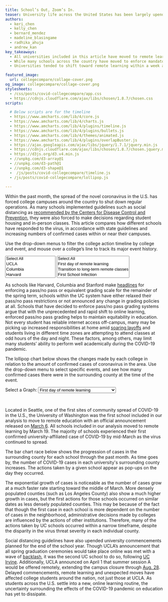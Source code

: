 ```yaml
---
title: School’s Out, Zoom’s In.
teaser: University life across the United States has been largely upended because of COVID-19. Find out how the measures schools have taken to stop the spread correlate with local confirmed cases, state actions and more.
authors:
  - keri_chen
  - kelly_chen
  - bernard_mendez
  - madeline_blasingame
  - radhika_ahuja
  - andrew_kan
key_takeaways:
  - All universities included in this article have moved to remote learning for the remainder of the school year.
  - While many schools across the country have moved to enforce mandatory pass/no pass or equivalent grading systems for the remainder of the school year, the majority of University of California schools so far have not followed suit.
  - Universities tended to shift toward remote learning within a week after their first university-affiliated infection. Schools without a university-affiliated infection moved online by mid-March.

featured_image:
  url: collegecompare/collage-cover.png
og_image: collegecompare/collage-cover.png
stylesheets:
  - /css/posts/covid-collegecompare/app.css
  - https://cdnjs.cloudflare.com/ajax/libs/chosen/1.8.7/chosen.css
scripts:

  # Below scripts are for the timeline
  - https://www.amcharts.com/lib/4/core.js
  - https://www.amcharts.com/lib/4/charts.js
  - https://www.amcharts.com/lib/4/plugins/timeline.js
  - https://www.amcharts.com/lib/4/plugins/bullets.js
  - https://www.amcharts.com/lib/4/themes/animated.js
  - https://www.amcharts.com/lib/4/plugins/overlapBuster.js
  - https://ajax.googleapis.com/ajax/libs/jquery/1.7.1/jquery.min.js
  - https://cdnjs.cloudflare.com/ajax/libs/chosen/1.8.7/chosen.jquery.min.js
  - https://d3js.org/d3.v4.min.js
  - //unpkg.com/d3-array@1
  - //unpkg.com/d3-path@1
  - //unpkg.com/d3-shape@1
  -  /js/posts/covid-collegecompare/timeline.js
  - /js/posts/covid-collegecompare/lollipop.js
  
---
```


Within the past month, the spread of the novel coronavirus in the U.S. has forced college campuses around the country to shut down regular operations. As many schools implemented guidelines such as social distancing as [recommended by the Centers for Disease Control and Prevention](https://www.whitehouse.gov/wp-content/uploads/2020/03/03.16.20_coronavirus-guidance_8.5x11_315PM.pdf), they were also forced to make decisions regarding student housing and in-person classes. This article compares how different schools have responded to the virus, in accordance with state guidelines and increasing numbers of confirmed cases within or near their campuses.

Use the drop-down menus to filter the college action timeline by college and event, and mouse over a college’s line to track its major event history.

<!-- Dropdown for Timeline -->

<select multiple id="timeline_dropdown_school" class="timeline_select" data-placeholder="Choose a school..." onchange="changeTimeline();">
    <option value="all">Select All</option> 
    <option value="UCLA">UCLA</option>
    <option value="Columbia">Columbia</option>
    <option value="Harvard">Harvard</option>
    <option value="UC Berkeley">UC Berkeley</option>
    <option value="UC Davis">UC Davis</option>
    <option value="UC Irvine">UC Irvine</option>
    <option value="UC Merced">UC Merced</option>
    <option value="UC Riverside">UC Riverside</option>
    <option value="UC San Diego">UC San Diego</option>
    <option value="UC Santa Barbara">UC Santa Barbara</option>
    <option value="UC Santa Cruz">UC Santa Cruz</option>
    <option value="USC">USC</option>
    <option value="Stanford">Stanford</option>
    <option value="UChicago">The University of Chicago</option>
    <option value="University of Florida">University of Florida</option>
    <option value="University of Washington">University of Washington</option>
    <option value="UT Austin">University of Texas, Austin</option>
</select>

<select multiple id="timeline_dropdown_event" class="timeline_select" data-placeholder="Choose an event..." onchange="changeTimeline();">
    <option value="all">Select All</option>
    <option value="cancelled_classes">First day of remote learning </option>
    <option value="rescheduled"> Transition to long-term remote classes</option>
    <option value="first_infection">First School Infection</option>
    <option value="grading_change">Change in Grading Basis</option>
    <option value="housing_change">Change in University Housing Options</option>
</select>

<div id="timeline"></div>

As schools like Harvard, Columbia and Stanford make [headlines](https://news.harvard.edu/gazette/story/2020/03/harvard-college-adopts-temporary-grading-policy-for-spring-term/) for enforcing a pass/no pass or equivalent grading scale for the remainder of the spring term, schools within the UC system have either relaxed their pass/no pass restrictions or not announced any change in grading policies at all. Schools that have decided to enforce pass/no pass grading systems argue that with the unprecedented and rapid shift to online learning, enforced pass/no pass grading helps to maintain equitability in education. Not every student has reliable internet access off-campus, many may be picking up increased responsibilities at home amid [soaring layoffs](https://time.com/5814350/jobless-layoffs-us-coronavirus/) and students living in different time zones are attempting to attend classes at odd hours of the day and night. These factors, among others, may limit many students’ ability to perform well academically during the COVID-19 pandemic.

The lollipop chart below shows the changes made by each college in relation to the amount of confirmed cases of coronavirus in the area. Use the drop-down menu to select specific events, and see how many confirmed cases there were in the surrounding county at the time of the event.

<!-- Dropdown for Lollipop -->
<div align="left">
  <label for="graphs">Select a Graph:</label>
    <select id="graphs" onchange='javascript: lollipop_graph(this.options[this.selectedIndex].value)' >
    <option value="cancelled_classes" selected hidden>First day of remote learning</option>
    <option value="cancelled_classes">First day of remote learning</option>
    <option value="rescheduled">Transition to long-term remote classes</option>
    <option value="first_infection">First School Infection</option>
    <option value="grading_change">Change in Grading Basis</option>
    <option value="housing_change">Change in University Housing Options</option>
   </select>
  <p>&nbsp; </p>
</div>
<div id="lollipop" align='center' >
  <script type="text/javascript" src="/js/posts/covid-collegecompare/lollipop.js"> </script>
</div>

Located in Seattle, one of the first sites of community spread of COVID-19 in the U.S., the University of Washington was the first school included in our analysis to move to remote education with an official announcement released on [March 6](https://www.washington.edu/coronavirus/2020/03/06/beginning-march-9-classes-and-finals-will-not-be-held-in-person-message-to-faculty-and-staff/). All schools included in our analysis moved to remote learning by March 19. The majority of schools experienced their first confirmed university-affiliated case of COVID-19 by mid-March as the virus continued to spread.

The bar chart race below shows the progression of cases in the surrounding county for each school through the past month. As time goes by, the number of COVID-19 cases in each university's surrounding county increases. The actions taken by a given school appear as pop-ups on the day they occurred.

<div id="bar-race">
<div class="flourish-embed" data-src="story/260394" data-url="https://flo.uri.sh/story/260394/embed"><script src="https://public.flourish.studio/resources/embed.js"></script></div>
</div>

The exponential growth of cases is noticeable as the number of cases grow at a much faster rate starting toward the middle of March. More densely populated counties (such as Los Angeles County) also show a much higher growth in cases, but the first actions for those schools occurred on similar dates as less densely populated counties. This may be because of the fact that though the first case in each school is more dependent on the number of cases in the neighborhood, administrative decisions made by colleges are influenced by the actions of other institutions. Therefore, many of the actions taken by UC schools occurred within a narrow timeframe, despite the disparity in the virus threat severity in each individual county.

Social distancing guidelines have also upended university commencements planned for the end of the school year. Though UCLA’s announcement that all spring graduation ceremonies would take place online was met with a wave of [backlash](https://www.latimes.com/california/story/2020-03-18/ucla-to-cancel-traditional-graduation-ceremonies-and-celebrate-online), it was the second UC school to do so, following [UC Irvine](https://www.latimes.com/socal/daily-pilot/news/story/2020-03-15/uc-irvine-cancels-traditional-public-commencement-graduation-ceremonies). Additionally, UCLA announced on April 1 that summer session A would be offered remotely, extending the campus closure through [Aug. 28](https://dailybruin.com/2020/04/01/ucla-moves-summer-session-a-online-extending-remote-instruction-through-aug-28/). Delayed commencements, remote learning and unexpected moves have affected college students around the nation, not just those at UCLA. As students across the U.S. settle into a new, online learning routine, the uncertainty surrounding the effects of the COVID-19 pandemic on education has yet to dissipate.
